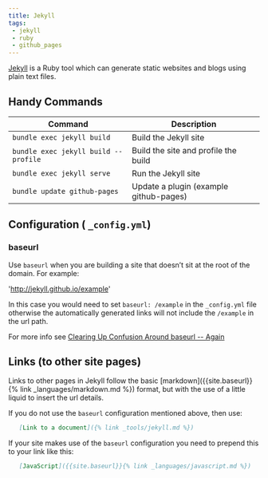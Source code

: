 ```yaml
---
title: Jekyll
tags:
 - jekyll
 - ruby
 - github_pages
--- 
```


[Jekyll](https://jekyllrb.com/) is a Ruby tool which can generate static websites and blogs using plain text files.
<!--more-->

## Handy Commands

| Command                              | Description                            | 
|--------------------------------------|----------------------------------------|
| `bundle exec jekyll build`           | Build the Jekyll site                  |
| `bundle exec jekyll build --profile` | Build the site and profile the build   |
| `bundle exec jekyll serve`           | Run the Jekyll site                    |
| `bundle update github-pages`         | Update a plugin (example github-pages) |


## Configuration ( `_config.yml`)

### baseurl

Use `baseurl` when you are building a site that doesn’t sit at the root of the domain. For example:

'http://jekyll.github.io/example'

In this case you would need to set `baseurl: /example` in the `_config.yml` file otherwise the automatically generated links will not include the `/example`  in the url path. 

For more info see [Clearing Up Confusion Around baseurl -- Again](https://byparker.com/blog/2014/clearing-up-confusion-around-baseurl/)

## Links (to other site pages)

Links to other pages in Jekyll follow the basic [markdown]({{site.baseurl}}{% link _languages/markdown.md %}) format, but with the use of a little liquid to insert the url details.

If you do not use the `baseurl` configuration mentioned above, then use:
``` markdown
   [Link to a document]({% link _tools/jekyll.md %})
```

If your site makes use of the `baseurl` configuration you need to prepend this to your link like this:
``` md
   [JavaScript]({{site.baseurl}}{% link _languages/javascript.md %})
```
